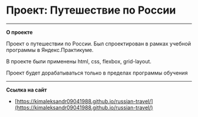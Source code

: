 # Проект: Путешествие по России

------
**О проекте**

Проект о путешествии по России. Был спроектирован в рамках учебной программы в Яндекс.Практикуме.

В проекте были применены html, css, flexbox, grid-layout.

Проект будет дорабатываться только в пределах программы обучения

------
**Ссылка на сайт**

* [https://kimaleksandr09041988.github.io/russian-travel/](https://kimaleksandr09041988.github.io/russian-travel/)
